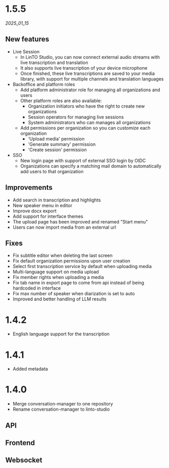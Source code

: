 # 1.5.5

_2025_01_15_

## New features

- Live Session
  - In LinTO Studio, you can now connect external audio streams with live transcription and translation
  - It also supports live transcription of your device microphone
  - Once finished, these live transcriptions are saved to your media library, with support for multiple channels and translation languages
- Backoffice and platform roles
  - Add platform administrator role for managing all organizations and users
  - Other platform roles are also available:
    - Organization initiators who have the right to create new organizations
    - Session operators for managing live sessions
    - System administrators who can manages all organizations
  - Add permissions per organization so you can customize each organization
    - 'Upload media' permission
    - 'Generate summary' permission
    - 'Create session' permission
- SSO
  - New login page with support of external SSO login by OIDC
  - Organizations can specify a matching mail domain to automatically add users to that organization

## Improvements

- Add search in transcription and highlights
- New speaker menu in editor
- Improve docx export
- Add support for interface themes
- The upload page has been improved and renamed "Start menu"
- Users can now import media from an external url

## Fixes

- Fix subtitle editor when deleting the last screen
- Fix default organization permissions upon user creation
- Select first transcription service by default when uploading media
- Multi-language support on media upload
- Fix member rights when uploading a media
- Fix tab name in export page to come from api instead of being hardcoded in interface
- Fix max number of speaker when diarization is set to auto
- Improved and better handling of LLM results

# 1.4.2

- English language support for the transcription

# 1.4.1

- Added metadata

# 1.4.0

- Merge conversation-manager to one repository
- Rename conversation-manager to linto-studio

## API

## Frontend

## Websocket
